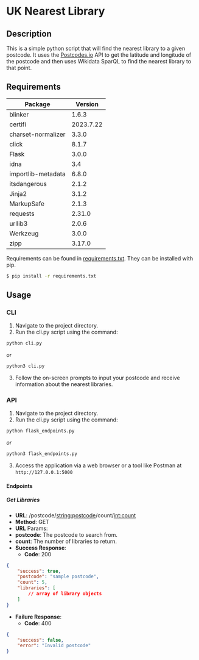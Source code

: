 # UK Nearest Library

## Description

This is a simple python script that will find the nearest library to a given postcode. It uses the [Postcodes.io](https://postcodes.io/) API to get the latitude and longitude of the postcode and then uses Wikidata SparQL to find the nearest library to that point.

## Requirements

| Package             | Version  |
|---------------------|----------|
| blinker             | 1.6.3    |
| certifi             | 2023.7.22|
| charset-normalizer  | 3.3.0    |
| click               | 8.1.7    |
| Flask               | 3.0.0    |
| idna                | 3.4      |
| importlib-metadata  | 6.8.0    |
| itsdangerous        | 2.1.2    |
| Jinja2              | 3.1.2    |
| MarkupSafe          | 2.1.3    |
| requests            | 2.31.0   |
| urllib3             | 2.0.6    |
| Werkzeug            | 3.0.0    |
| zipp                | 3.17.0   |

Requirements can be found in [requirements.txt](requirements.txt). They can be installed with pip.

```bash
$ pip install -r requirements.txt
```

## Usage

### CLI

1. Navigate to the project directory.
2. Run the cli.py script using the command:

```bash
python cli.py
```

*or*

```bash
python3 cli.py
```

3. Follow the on-screen prompts to input your postcode and receive information about the nearest libraries.

### API

1. Navigate to the project directory.
2. Run the cli.py script using the command:

```bash
python flask_endpoints.py
```

*or*

```bash
python3 flask_endpoints.py
```

3. Access the application via a web browser or a tool like Postman at `http://127.0.0.1:5000`

#### Endpoints

##### Get Libraries
- **URL**: /postcode/<string:postcode>/count/<int:count>
- **Method**: GET
- **URL** Params:
- **postcode**: The postcode to search from.
- **count**: The number of libraries to return.
- **Success Response**: 
  - **Code**: 200

```json
{
    "success": true,
    "postcode": "sample postcode",
    "count": 5,
    "libraries": [
        // array of library objects
    ]
}
```

- **Failure Response**:
  - **Code**: 400

```json
{
    "success": false,
    "error": "Invalid postcode"
}
```